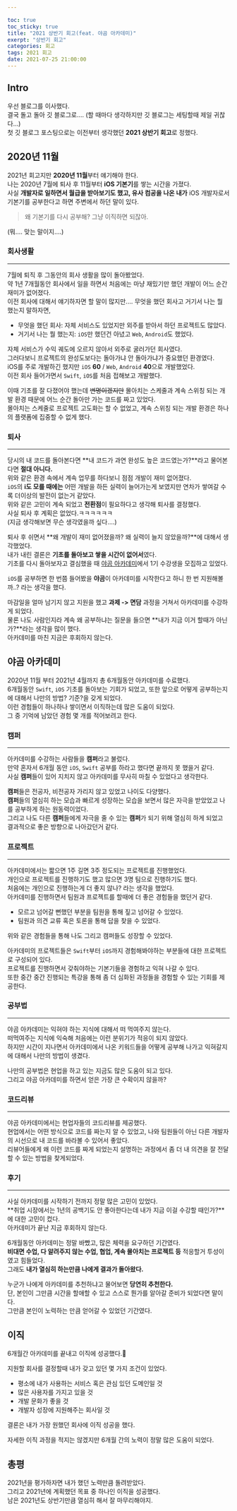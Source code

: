 ```yaml
---

toc: true
toc_sticky: true
title: "2021 상반기 회고(feat. 야곰 아카데미)"
exerpt: "상반기 회고"
categories: 회고
tags: 2021 회고
date: 2021-07-25 21:00:00
---
```


## Intro

우선 블로그를 이사했다.<br>결국 돌고 돌아 깃 블로그로.... (할 때마다 생각하지만 깃 블로그는 세팅할때 제일 귀찮다...)<br>첫 깃 블로그 포스팅으로는 이전부터 생각했던 **2021 상반기 회고**로 정했다.



## 2020년 11월

2021년 회고지만 **2020년 11월**부터 얘기해야 한다.<br>나는 2020년 7월에 퇴사 후 11월부터 **iOS 기본기**를 쌓는 시간을 가졌다.<br>사실 **개발자로 일하면서 월급을 받아보기도 했고, 유사 컴공을 나온 내가** iOS 개발자로서 기본기를 공부한다고 하면 주변에서 하던 말이 있다.<br>

> 왜 기본기를 다시 공부해? 그냥 이직하면 되잖아.

(뭐.... 맞는 말이지....)



### 회사생활

---



7월에 퇴직 후 그동안의 회사 생활을 많이 돌아봤었다.<br>약 1년 7개월동안 회사에서 일을 하면서 처음에는 마냥 재밌기만 했던 개발이 어느 순간 재미가 없어졌다.<br>이전 회사에 대해서 얘기하자면 할 말이 많지만.... 무엇을 했던 회사고 거기서 나는 뭘 했는지 말하자면,<br>

- 무엇을 했던 회사: 자체 서비스도 있었지만 외주를 받아서 하던 프로젝트도 많았다.
- 거기서 나는 뭘 했는지: `iOS`만 했던건 아녔고 `Web`, `Android`도 했었다.

  

자체 서비스가 수익 궤도에 오르지 않아서 외주로 굴러가던 회사였다.<br>그러다보니 프로젝트의 완성도보다는 돌아가냐 안 돌아가냐가 중요했던 환경였다.<br>iOS를 주로 개발하긴 했지만 `iOS` **60** / `Web`, `Android` **40**으로 개발했었다.<br>이전 회사 들어가면서 `Swift`, `iOS`를 처음 접해보고 개발했다.



이때 기초를 잘 다졌어야 했는데 ~~변명이겠지만~~ 몰아치는 스케줄과 계속 스위칭 되는 개발 환경 때문에 어느 순간 돌아만 가는 코드를 짜고 있었다.<br>몰아치는 스케줄로 프로젝트 고도화는 할 수 없었고, 계속 스위칭 되는 개발 환경은 하나의 플랫폼에 집중할 수 없게 했다.



### 퇴사

---



당시의 내 코드를 돌아본다면 **내 코드가 과연 완성도 높은 코드였는가?**라고 물어본다면 **절대 아니다.**<br>위와 같은 환경 속에서 계속 업무를 하다보니 점점 개발이 재미 없어졌다.<br>`iOS`의 **i도 모를 때에는** 어떤 개발을 하든 실력이 늘어가는게 보였지만 연차가 쌓여갈 수록 더이상의 발전이 없는거 같았다.<br>위와 같은 고민이 계속 되었고 **전환점**이 필요하다고 생각해 퇴사를 결정했다.<br>사실 퇴사 후 계획은 없었다.ㅋㅋㅋㅋㅋㅋ<br>(지금 생각해보면 무슨 생각였을까 싶다....)  



퇴사 후 쉬면서 **왜 개발이 재미 없어졌을까? 왜 실력이 늘지 않았을까?**에 대해서 생각했었다.<br>내가 내린 결론은 **기초를 돌아보고 쌓을 시간이 없어서**였다.<br>기초를 다시 돌아보자고 결심했을 때 [야곰 아카데미](https://www.yagom-academy.kr/)에서 1기 수강생을 모집하고 있었다.<br>

`iOS`를 공부하면 한 번쯤 들어봤을 **야곰**이 아카데미를 시작한다고 하니 한 번 지원해볼까..? 라는 생각을 했다.



마감일을 얼마 남기지 않고 지원을 했고 **과제 -> 면담** 과정을 거쳐서 아카데미를 수강하게 되었다.<br>물론 나도 사람인지라 계속 왜 공부하냐는 질문을 들으면 **내가 지금 이거 할때가 아닌가?**라는 생각을 많이 했다.<br>
아카데미를 마친 지금은 후회하지 않는다.



## 야곰 아카데미

2020년 11월 부터 2021년 4월까지 총 6개월동안 아카데미를 수료했다.<br>6개월동안 `Swift`, `iOS` 기초를 돌아보는 기회가 되었고, 또한 앞으로 어떻게 공부하는지에 대해서 나만의 방법? 기준?을 갖게 되었다.<br>이런 경험들이 하나하나 쌓이면서 이직하는데 많은 도움이 되었다.<br>그 중 기억에 남았던 경험 몇 개를 적어보려고 한다.



### 캠퍼

---

아카데미를 수강하는 사람들을 **캠퍼**라고 불렀다.<br>만약 혼자서 6개월 동안 `iOS`, `Swift` 공부를 하라고 했다면 끝까지 못 했을거 같다.<br>사실 **캠퍼**들이 있어 지치지 않고 아카데미를 무사히 마칠 수 있었다고 생각한다.  



**캠퍼**들은 전공자, 비전공자 가리지 않고 있었고 나이도 다양했다.<br>**캠퍼**들의 열심히 하는 모습과 빠르게 성장하는 모습을 보면서 많은 자극을 받았었고 나를 공부하게 하는 원동력이었다.<br>그리고 나도 다른 **캠퍼**들에게 자극을 줄 수 있는 **캠퍼**가 되기 위해 열심히 하게 되었고 결과적으로 좋은 방향으로 나아갔던거 같다.



### 프로젝트

---

아카데미에서는 짧으면 1주 길면 3주 정도되는 프로젝트를 진행했었다.<br>개인으로 프로젝트를 진행하기도 했고 많으면 3명 팀으로 진행하기도 했다.<br>처음에는 개인으로 진행하는게 더 좋지 않나? 라는 생각을 했었다.<br>아카데미를 진행하면서 팀원과 프로젝트를 할때에 더 좋은 경험들을 했던거 같다.



- 모르고 넘어갈 뻔했던 부분을 팀원을 통해 짚고 넘어갈 수 있었다.
- 팀원과 의견 교류 혹은 토론을 통해 답을 찾을 수 있었다.



위와 같은 경험들을 통해 나도 그리고 캠퍼들도 성장할 수 있었다.



아카데미의 프로젝트들은 `Swift`부터 `iOS`까지 경험해봐야하는 부분들에 대한 프로젝트로 구성되어 있다.<br>프로젝트를 진행하면서 갖춰야하는 기본기들을 경험하고 익혀 나갈 수 있다.<br>또한 중간 중간 진행되는 특강을 통해 좀 더 심화된 과정들을 경험할 수 있는 기회를 제공한다.



### 공부법

---

야곰 아카데미는 익혀야 하는 지식에 대해서 떠 먹여주지 않는다.<br>떠먹여주는 지식에 익숙해 처음에는 이런 분위기가 적응이 되지 않았다.<br>하지만 시간이 지나면서 아카데미에서 나온 키워드들을 어떻게 공부해 나가고 익혀갈지에 대해서 나만의 방법이 생겼다.



나만의 공부법은 현업을 하고 있는 지금도 많은 도움이 되고 있다.<br>그리고 야곰 아카데미를 하면서 얻은 가장 큰 수확이지 않을까?



### 코드리뷰

---

야곰 아카데미에서는 현업자들의 코드리뷰를 제공했다.<br>현업에서는 어떤 방식으로 코드를 짜는지 알 수 있었고, 나와 팀원들이 아닌 다른 개발자의 시선으로 내 코드를 바라볼 수 있어서 좋았다.<br>리뷰어들에게 왜 이런 코드를 짜게 되었는지 설명하는 과정에서 좀 더 내 의견을 잘 전달할 수 있는 방법을 찾게되었다.



### 후기

---

사실 아카데미를 시작하기 전까지 정말 많은 고민이 있었다.<br>**취업 시장에서는 1년의 공백기도 안 좋아한다는데 내가 지금 이걸 수강할 때인가?**에 대한 고민이 컸다.<br>아카데미가 끝난 지금 후회하지 않는다.



6개월동안 아카데미는 정말 바빴고, 많은 체력을 요구하던 기간였다.<br>**비대면 수업, 다 알려주지 않는 수업, 협업, 계속 몰아치는 프로젝트 등** 적응할거 투성이였고 힘들었다.<br>그래도 **내가  열심히 하는만큼 나에게 결과가 돌아왔다.**



누군가 나에게 아카데미를 추천하냐고 물어보면 **당연히 추천한다.**<br>단, 본인이 그만큼 시간을 할애할 수 있고 스스로 뭔가를 알아갈 준비가 되었다면 말이다.<br>그만큼 본인이 노력하는 만큼 얻어갈 수 있었던 기간였다.



## 이직

6개월간 아카데미를 끝내고 이직에 성공했다.🎉



지원할 회사를 결정할때 내가 갖고 있던 몇 가지 조건이 있었다.

- 평소에 내가 사용하는 서비스 혹은 관심 있던 도메인일 것
- 많은 사용자를 가지고 있을 것
- 개발 문화가 좋을 것
- 개발자 성장에 지원해주는 회사일 것

결론은 내가 가장 원했던 회사에 이직 성공을 했다.



자세한 이직 과정을 적지는 않겠지만 6개월 간의 노력이 정말 많은 도움이 되었다.



## 총평

2021년을 평가하자면 내가 했던 노력만큼 돌려받았다.<br>그리고 2021년에 계획했던 목표 중 하나인 이직을 성공했다.<br>남은 2021년도 상반기만큼 열심히 해서 잘 마무리해야지.

